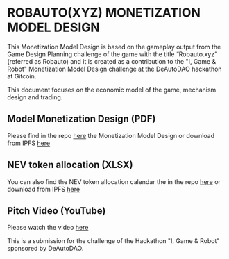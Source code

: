 # ROBAUTO(XYZ) MONETIZATION MODEL DESIGN

This Monetization Model Design is based on the gameplay output from the Game Design Planning challenge of the game with the title “Robauto.xyz” (referred as Robauto) and it is created as a contribution to the "I, Game & Robot" Monetization Model Design challenge at the DeAutoDAO hackathon at Gitcoin. 

This document focuses on the economic model of the game, mechanism design and trading.

## Model Monetization Design (PDF)
Please find in the repo [here](https://github.com/ivanmolto/robauto-xyz-mmd/blob/main/robauto-monetization-model-design.pdf) the Monetization Model Design or download from IPFS [here](https://ivanmolto.mypinata.cloud/ipfs/Qmf37XGypMEBqGEAoQhHM6aEr5L1nhcCb8pEyLTQaML8zU)


## NEV token allocation (XLSX)
You can also find the NEV token allocation calendar the in the repo [here](https://github.com/ivanmolto/robauto-xyz-mmd/blob/main/NEV-allocation.xlsx) or download from IPFS [here](https://ivanmolto.mypinata.cloud/ipfs/QmSUa2N9R3Q2oJ3xyut2s6poY5UAaB4tuBShsTjzEDkPxc)

## Pitch Video (YouTube)
Please watch the video [here]()


This is a submission for the challenge of the Hackathon "I, Game & Robot" sponsored by DeAutoDAO.